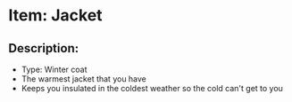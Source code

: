 # Item: Jacket

## Description: 
* Type: Winter coat
* The warmest jacket that you have
* Keeps you insulated in the coldest weather so the cold can't get to you